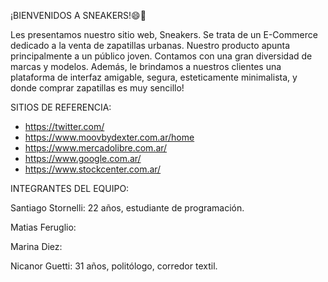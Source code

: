 ¡BIENVENIDOS A SNEAKERS!😄👟

Les presentamos nuestro sitio web, Sneakers. Se trata de un E-Commerce dedicado a la venta de zapatillas urbanas. Nuestro producto apunta principalmente a un público joven. Contamos con una gran diversidad de marcas y modelos. Además, le brindamos a nuestros clientes una plataforma de interfaz amigable, segura, esteticamente minimalista, y donde comprar zapatillas es muy sencillo! 

SITIOS DE REFERENCIA:

- https://twitter.com/
- https://www.moovbydexter.com.ar/home
- https://www.mercadolibre.com.ar/
- https://www.google.com.ar/
- https://www.stockcenter.com.ar/
 
INTEGRANTES DEL EQUIPO: 

Santiago Stornelli: 22 años, estudiante de programación. 

Matias Feruglio:

Marina Diez:

Nicanor Guetti: 31 años, politólogo, corredor textil.

